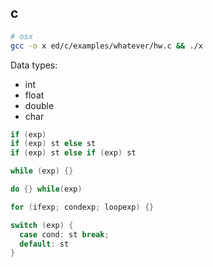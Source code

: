 c
-

````sh
# osx
gcc -o x ed/c/examples/whatever/hw.c && ./x
````

Data types:
* int
* float
* double
* char

````c
if (exp)
if (exp) st else st
if (exp) st else if (exp) st

while (exp) {}

do {} while(exp)

for (ifexp; condexp; loopexp) {}

switch (exp) {
  case cond: st break;
  default: st
}
````
